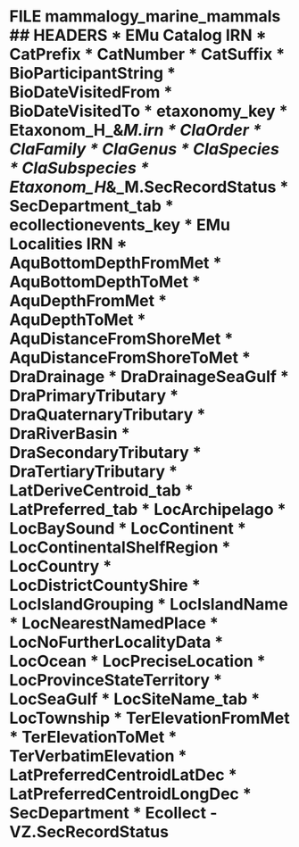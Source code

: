 # FILE 	mammalogy_marine_mammals ## HEADERS * EMu Catalog IRN   * CatPrefix   * CatNumber   * CatSuffix   * BioParticipantString   * BioDateVisitedFrom   * BioDateVisitedTo   * etaxonomy_key   * Etaxonom_H_&_M.irn   * ClaOrder   * ClaFamily   * ClaGenus   * ClaSpecies   * ClaSubspecies   * Etaxonom_H_&_M.SecRecordStatus   * SecDepartment_tab   * ecollectionevents_key   * EMu Localities IRN   * AquBottomDepthFromMet   * AquBottomDepthToMet   * AquDepthFromMet   * AquDepthToMet   * AquDistanceFromShoreMet   * AquDistanceFromShoreToMet   * DraDrainage   * DraDrainageSeaGulf   * DraPrimaryTributary   * DraQuaternaryTributary   * DraRiverBasin   * DraSecondaryTributary   * DraTertiaryTributary   * LatDeriveCentroid_tab   * LatPreferred_tab   * LocArchipelago   * LocBaySound   * LocContinent   * LocContinentalShelfRegion   * LocCountry   * LocDistrictCountyShire   * LocIslandGrouping   * LocIslandName   * LocNearestNamedPlace   * LocNoFurtherLocalityData   * LocOcean   * LocPreciseLocation   * LocProvinceStateTerritory   * LocSeaGulf   * LocSiteName_tab   * LocTownship   * TerElevationFromMet   * TerElevationToMet   * TerVerbatimElevation   * LatPreferredCentroidLatDec   * LatPreferredCentroidLongDec   * SecDepartment   * Ecollect - VZ.SecRecordStatus   
				